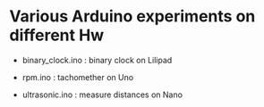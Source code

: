 # Various Arduino experiments on different Hw 


* binary_clock.ino : binary clock on Lilipad

* rpm.ino : tachomether on Uno

* ultrasonic.ino : measure distances on Nano
